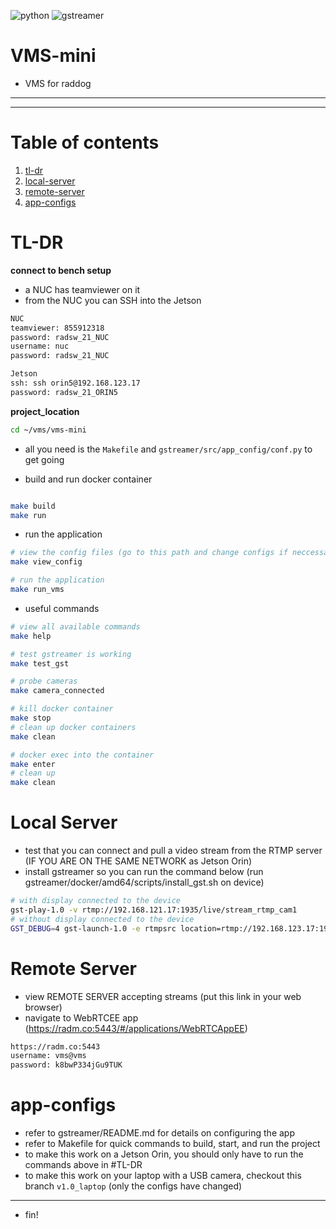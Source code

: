 ![python](https://img.shields.io/badge/python-3.8-blue)
![gstreamer](https://img.shields.io/badge/gstreamer-1.16-purple)

# VMS-mini

- VMS for raddog

------
------

# Table of contents
1. [tl-dr](#configuration)
2. [local-server](#local-server)
3. [remote-server](#remote-server)
4. [app-configs](#app-configs)



# TL-DR


__connect to bench setup__


- a NUC has teamviewer on it
- from the NUC you can SSH into the Jetson

```bash
NUC
teamviewer: 855912318
password: radsw_21_NUC
username: nuc
password: radsw_21_NUC

Jetson
ssh: ssh orin5@192.168.123.17
password: radsw_21_ORIN5
```

__project_location__

```bash
cd ~/vms/vms-mini
```


- all you need is the `Makefile` and `gstreamer/src/app_config/conf.py` to get going


- build and run docker container
```bash

make build
make run

```

- run the application

```bash
# view the config files (go to this path and change configs if neccessary)
make view_config

# run the application 
make run_vms

```

- useful commands

```bash
# view all available commands
make help

# test gstreamer is working
make test_gst

# probe cameras
make camera_connected

# kill docker container
make stop
# clean up docker containers
make clean

# docker exec into the container
make enter
# clean up
make clean

```

# Local Server

- test that you can connect and pull a video stream from the RTMP server (IF YOU ARE ON THE SAME NETWORK as Jetson Orin)
- install gstreamer so you can run the command below  (run gstreamer/docker/amd64/scripts/install_gst.sh on device)

```bash
# with display connected to the device
gst-play-1.0 -v rtmp://192.168.121.17:1935/live/stream_rtmp_cam1
# without display connected to the device
GST_DEBUG=4 gst-launch-1.0 -e rtmpsrc location=rtmp://192.168.123.17:1935/live/stream_rtmp_cam1 ! fakesink dump=true
```

# Remote Server

- view REMOTE SERVER accepting streams (put this link in your web browser)
- navigate to WebRTCEE app (https://radm.co:5443/#/applications/WebRTCAppEE)

```bash
https://radm.co:5443
username: vms@vms
password: k8bwP334jGu9TUK
```



# app-configs

- refer to gstreamer/README.md for details on configuring the app
- refer to Makefile for quick commands to build, start, and run the project
- to make this work on a Jetson Orin, you should only have to run the commands above in #TL-DR
- to make this work on your laptop with a USB camera, checkout this branch `v1.0_laptop` (only the configs have changed)

---

- fin!
